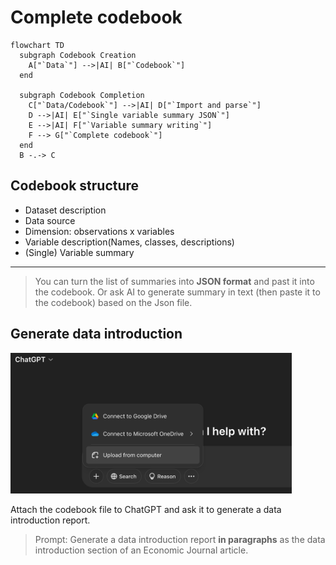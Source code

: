 # Complete codebook

```mermaid
flowchart TD
  subgraph Codebook Creation
    A["`Data`"] -->|AI| B["`Codebook`"]
  end

  subgraph Codebook Completion
    C["`Data/Codebook`"] -->|AI| D["`Import and parse`"]
    D -->|AI| E["`Single variable summary JSON`"]
    E -->|AI| F["`Variable summary writing`"]
    F --> G["`Complete codebook`"]
  end
  B -.-> C
```


## Codebook structure

  - Dataset description
  - Data source
  - Dimension: observations x variables
  - Variable description(Names, classes, descriptions)  
  - (Single) Variable summary
  
***

> You can turn the list of summaries into **JSON format** and past it into the codebook. 
> Or ask AI to generate summary in text (then paste it to the codebook) based on the Json file.


## Generate data introduction

<img src="../img/2025-04-09-14-57-03.png" alt="data introduction" width="450"/>

Attach the codebook file to ChatGPT and ask it to generate a data introduction report.

> Prompt: Generate a data introduction report **in paragraphs** as the data introduction section of an Economic Journal article.

